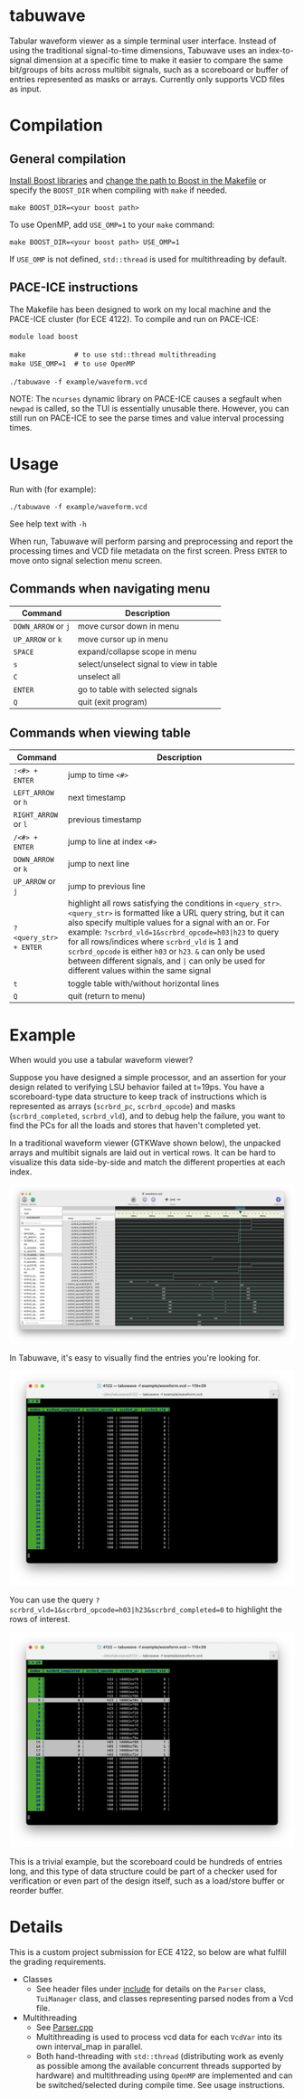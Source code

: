 # tabuwave

Tabular waveform viewer as a simple terminal user interface. Instead of using the traditional signal-to-time dimensions, Tabuwave uses an index-to-signal dimension at a specific time to make it easier to compare the same bit/groups of bits across multibit signals, such as a scoreboard or buffer of entries represented as masks or arrays. Currently only supports VCD files as input.

# Compilation

## General compilation

[Install Boost libraries](https://www.boost.org/doc/libs/1_83_0/more/getting_started/index.html) and [change the path to Boost in the Makefile](Makefile#L17) or specify the `BOOST_DIR` when compiling with `make` if needed.
```
make BOOST_DIR=<your boost path>
```

To use OpenMP, add `USE_OMP=1` to your `make` command:
```
make BOOST_DIR=<your boost path> USE_OMP=1
```
If `USE_OMP` is not defined, `std::thread` is used for multithreading by default.

## PACE-ICE instructions

The Makefile has been designed to work on my local machine and the PACE-ICE cluster (for ECE 4122). To compile and run on PACE-ICE:
```
module load boost

make            # to use std::thread multithreading
make USE_OMP=1  # to use OpenMP

./tabuwave -f example/waveform.vcd 
```
NOTE: The `ncurses` dynamic library on PACE-ICE causes a segfault when `newpad` is called, so the TUI is essentially unusable there. However, you can still run on PACE-ICE to see the parse times and value interval processing times.

# Usage

Run with (for example):
```
./tabuwave -f example/waveform.vcd 
```
See help text with `-h`

When run, Tabuwave will perform parsing and preprocessing and report the processing times and VCD file metadata on the first screen. Press `ENTER` to move onto signal selection menu screen.

## Commands when navigating menu
| Command       | Description             |
| -----------   | --------------------    |
| `DOWN_ARROW` or `j`           | move cursor down in menu          |
| `UP_ARROW` or `k`           | move cursor up in menu      |
| `SPACE`           | expand/collapse scope in menu      |
| `s`           | select/unselect signal to view in table      |
| `C`           | unselect all      |
| `ENTER`           | go to table with selected signals      |
| `Q`           | quit (exit program)      |


## Commands when viewing table
| Command       | Description             |
| -----------   | --------------------    |
| `:<#> + ENTER`         | jump to time `<#>`      |
| `LEFT_ARROW` or `h`          | next timestamp     |
| `RIGHT_ARROW` or `l`          | previous timestamp      |
| `/<#> + ENTER`        | jump to line at index `<#>`      |
| `DOWN_ARROW` or `k`           | jump to next line          |
| `UP_ARROW` or `j`           | jump to previous line      |
| `?<query_str> + ENTER`           | highlight all rows satisfying the conditions in `<query_str>`. `<query_str>` is formatted like a URL query string, but it can also specify multiple values for a signal with an or. For example: `?scrbrd_vld=1&scrbrd_opcode=h03\|h23` to query for all rows/indices where `scrbrd_vld` is 1 and `scrbrd_opcode` is either `h03` or `h23`. `&` can only be used between different signals, and `\|` can only be used for different values within the same signal     |
| `t`           | toggle table with/without horizontal lines      |
| `Q`           | quit (return to menu)      |

# Example

When would you use a tabular waveform viewer? 

Suppose you have designed a simple processor, and an assertion for your design related to verifying LSU behavior failed at t=19ps. You have a scoreboard-type data structure to keep track of instructions which is represented as arrays (`scrbrd_pc`, `scrbrd_opcode`) and masks (`scrbrd_completed`, `scrbrd_vld`), and to debug help the failure, you want to find the PCs for all the loads and stores that haven't completed yet.

In a traditional waveform viewer (GTKWave shown below), the unpacked arrays and multibit signals are laid out in vertical rows. It can be hard to visualize this data side-by-side and match the different properties at each index.

![gtkwave](example/images/gtkwave.png)

In Tabuwave, it's easy to visually find the entries you're looking for.

![tabuwave](example/images/tabuwave.png)

You can use the query `?scrbrd_vld=1&scrbrd_opcode=h03|h23&scrbrd_completed=0` to highlight the rows of interest.

![tabuwave](example/images/tabuwave_highlight.png)

This is a trivial example, but the scoreboard could be hundreds of entries long, and this type of data structure could be part of a checker used for verification or even part of the design itself, such as a load/store buffer or reorder buffer.

# Details

This is a custom project submission for ECE 4122, so below are what fulfill the grading requirements.

- Classes
    - See header files under [include](include/) for details on the `Parser` class, `TuiManager` class, and classes representing parsed nodes from a Vcd file.
- Multithreading
    - See [Parser.cpp](src/Parser.cpp)
    - Multithreading is used to process vcd data for each `VcdVar` into its own interval_map in parallel.
    - Both hand-threading with `std::thread` (distributing work as evenly as possible among the available concurrent threads supported by hardware) and multithreading using `OpenMP` are implemented and can be switched/selected during compile time. See usage instructions.
